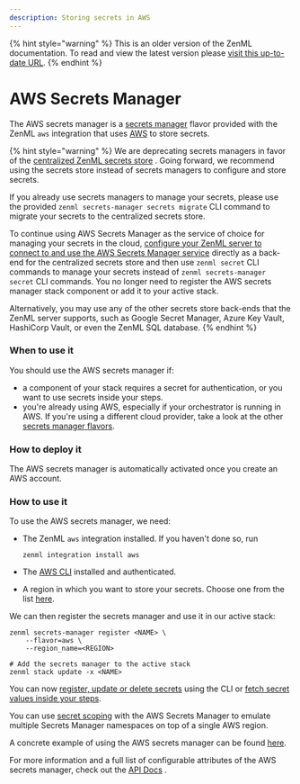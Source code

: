 ```yaml
---
description: Storing secrets in AWS
---
```


{% hint style="warning" %}
This is an older version of the ZenML documentation. To read and view the latest version please [visit this up-to-date URL](https://docs.zenml.io).
{% endhint %}


# AWS Secrets Manager

The AWS secrets manager is a [secrets manager](secrets-managers.md) flavor provided with the ZenML `aws` integration
that uses [AWS](https://aws.amazon.com/secrets-manager/) to store secrets.

{% hint style="warning" %}
We are deprecating secrets managers in favor of
the [centralized ZenML secrets store](/docs/book/platform-guide/set-up-your-mlops-platform/use-the-secret-store/use-the-secret-store.md)
. Going forward, we recommend using the secrets store instead of secrets managers to configure and store secrets.

If you already use secrets managers to manage your secrets, please use the
provided `zenml secrets-manager secrets migrate` CLI command to migrate your secrets to the centralized secrets store.

To continue using AWS Secrets Manager as the service of choice for managing your secrets in the
cloud, [configure your ZenML server to connect to and use the AWS Secrets Manager service](/docs/book/platform-guide/set-up-your-mlops-platform/deploy-zenml/deploy-zenml.md)
directly as a back-end for the centralized secrets store and then use `zenml secret` CLI commands to manage your secrets
instead of `zenml secrets-manager secret` CLI commands. You no longer need to register the AWS secrets manager stack
component or add it to your active stack.

Alternatively, you may use any of the other secrets store back-ends that the ZenML server supports, such as Google
Secret Manager, Azure Key Vault, HashiCorp Vault, or even the ZenML SQL database.
{% endhint %}

### When to use it

You should use the AWS secrets manager if:

* a component of your stack requires a secret for authentication, or you want to use secrets inside your steps.
* you're already using AWS, especially if your orchestrator is running in AWS. If you're using a different cloud
  provider, take a look at the other [secrets manager flavors](secrets-managers.md#secrets-manager-flavors).

### How to deploy it

The AWS secrets manager is automatically activated once you create an AWS account.

### How to use it

To use the AWS secrets manager, we need:

* The ZenML `aws` integration installed. If you haven't done so, run

  ```shell
  zenml integration install aws
  ```
* The [AWS CLI](https://docs.aws.amazon.com/cli/latest/userguide/getting-started-install.html) installed and
  authenticated.
* A region in which you want to store your secrets. Choose one from the
  list [here](https://docs.aws.amazon.com/general/latest/gr/rande.html#regional-endpoints).

We can then register the secrets manager and use it in our active stack:

```shell
zenml secrets-manager register <NAME> \
    --flavor=aws \
    --region_name=<REGION>

# Add the secrets manager to the active stack
zenml stack update -x <NAME>
```

You can now [register, update or delete secrets](secrets-managers.md#in-the-cli) using the CLI
or [fetch secret values inside your steps](secrets-managers.md#in-a-zenml-step).

You can use [secret scoping](secrets-managers.md#secret-scopes) with the AWS Secrets Manager to emulate multiple Secrets
Manager namespaces on top of a single AWS region.

A concrete example of using the AWS secrets manager can be
found [here](https://github.com/zenml-io/zenml/tree/main/examples/cloud\_secrets\_manager).

For more information and a full list of configurable attributes of the AWS secrets manager, check out
the [API Docs](https://apidocs.zenml.io/latest/integration\_code\_docs/integrations-aws/#zenml.integrations.aws.secrets\_managers.aws\_secrets\_manager.AWSSecretsManager)
.
